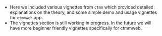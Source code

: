 - Here we included various vignettes from `ctmm` which provided detailed explanations on the theory, and some simple demo and usage vignettes for `ctmmweb` app.
- The vignettes section is still working in progress. In the future we will have more beginner friendly vignettes specifically for ctmmweb.
